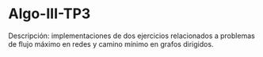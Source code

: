 # Algo-III-TP3

Descripción: implementaciones de dos ejercicios relacionados a problemas de flujo máximo en redes y camino mínimo en grafos dirigidos.
